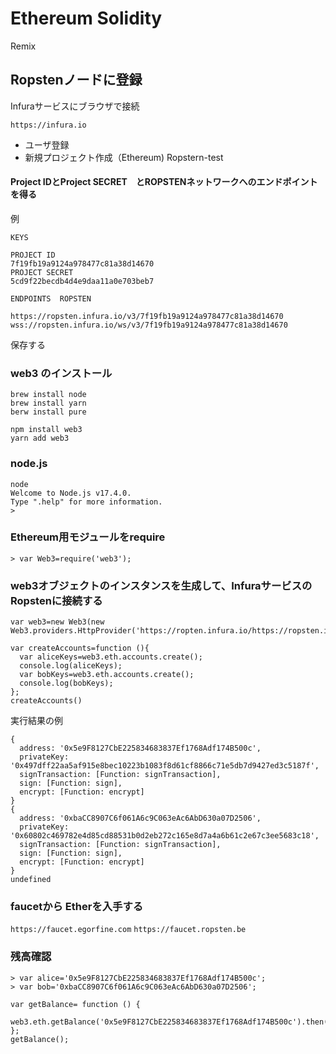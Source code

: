 # Ethereum Solidity


Remix

## Ropstenノードに登録

Infuraサービスにブラウザで接続

`https://infura.io`

* ユーザ登録
* 新規プロジェクト作成（Ethereum) Ropstern-test

#### Project IDとProject SECRET　とROPSTENネットワークへのエンドポイントを得る

例

```
KEYS

PROJECT ID
7f19fb19a9124a978477c81a38d14670
PROJECT SECRET
5cd9f22becdb4d4e9daa11a0e703beb7

ENDPOINTS  ROPSTEN

https://ropsten.infura.io/v3/7f19fb19a9124a978477c81a38d14670
wss://ropsten.infura.io/ws/v3/7f19fb19a9124a978477c81a38d14670
```

保存する

### web3 のインストール

```
brew install node
brew install yarn
berw install pure

npm install web3 
yarn add web3 
```

### node.js

```
node
Welcome to Node.js v17.4.0.
Type ".help" for more information.
>
``` 

### Ethereum用モジュールをrequire

```
> var Web3=require('web3');
```

### web3オブジェクトのインスタンスを生成して、InfuraサービスのRopstenに接続する

```
var web3=new Web3(new Web3.providers.HttpProvider('https://ropten.infura.io/https://ropsten.infura.io/v3/7f19fb19a9124a978477c81a38d14670'));
```

```
var createAccounts=function (){
  var aliceKeys=web3.eth.accounts.create();
  console.log(aliceKeys);
  var bobKeys=web3.eth.accounts.create();
  console.log(bobKeys);
};
createAccounts()
```

実行結果の例

```
{
  address: '0x5e9F8127CbE225834683837Ef1768Adf174B500c',
  privateKey: '0x497dff22aa5af915e8bec10223b1083f8d61cf8866c71e5db7d9427ed3c5187f',
  signTransaction: [Function: signTransaction],
  sign: [Function: sign],
  encrypt: [Function: encrypt]
}
{
  address: '0xbaCC8907C6f061A6c9C063eAc6AbD630a07D2506',
  privateKey: '0x60802c469782e4d85cd88531b0d2eb272c165e8d7a4a6b61c2e67c3ee5683c18',
  signTransaction: [Function: signTransaction],
  sign: [Function: sign],
  encrypt: [Function: encrypt]
}
undefined
```

### faucetから Etherを入手する

`https://faucet.egorfine.com`
`https://faucet.ropsten.be`


### 残高確認

```
> var alice='0x5e9F8127CbE225834683837Ef1768Adf174B500c';
> var bob='0xbaCC8907C6f061A6c9C063eAc6AbD630a07D2506';

var getBalance= function () {
    web3.eth.getBalance('0x5e9F8127CbE225834683837Ef1768Adf174B500c').then(console.log);
};
getBalance();

```
